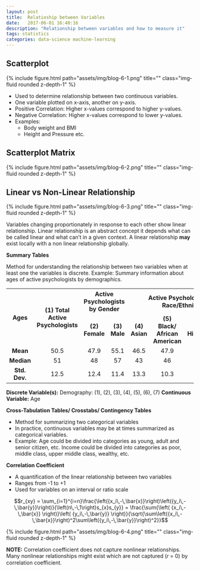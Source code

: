 ```yaml
---
layout: post
title:  Relatioship between Variables
date:   2017-06-01 16:40:16
description: "Relationship between variables and how to measure it"
tags: statistics
categories: data-science machine-learning
---
```


## Scatterplot

<div class="row justify-content-sm-center">
    <div class="col-sm mt-3 mt-md-0">
        {% include figure.html path="assets/img/blog-6-1.png" title="" class="img-fluid rounded z-depth-1" %}
    </div>
</div>

- Used to determine relationship between two continuous variables.
- One variable plotted on x-axis, another on y-axis.
- Positive Correlation: Higher x-values correspond to higher y-values.
- Negative Correlation: Higher x-values correspond to lower y-values.
- Examples:
    - Body weight and BMI
    - Height and Pressure etc.

## Scatterplot Matrix

<div class="row justify-content-sm-center">
    <div class="col-sm mt-3 mt-md-0">
        {% include figure.html path="assets/img/blog-6-2.png" title="" class="img-fluid rounded z-depth-1" %}
    </div>
</div>

## Linear vs Non-Linear Relationship

<div class="row justify-content-sm-center">
    <div class="col-sm mt-3 mt-md-0">
        {% include figure.html path="assets/img/blog-6-3.png" title="" class="img-fluid rounded z-depth-1" %}
    </div>
</div>

Variables changing proportionately in response to each other show linear relationship. Linear relationship is an abstract concept it depends what can be called linear and what can’t in a given context. A linear relationship **may** exist locally with a non linear relationship globally.

**Summary Tables**

Method for understanding the relationship between two variables when at least one the variables is discrete.
Example: Summary information about ages of active psychologists by demographics.


<table  style="width:100%">
<tr>
<th rowspan="2" style="text-align:center"><strong>Ages</strong></th>
<th rowspan="2" style="text-align:center"><strong>(1) Total Active Psychologists</strong></th>
<th colspan="2" style="text-align:center"><strong>Active Psychologists by Gender</strong></th>
<th colspan="4" style="text-align:center"><strong>Active Psychologists by Race/Ethnicity</strong></th>
</tr>
<tr>
<td style="text-align:center"><strong>(2) Female</strong></td>
<td style="text-align:center"><strong>(3) Male</strong></td>
<td style="text-align:center"><strong>(4) Asian</strong></td>
<td style="text-align:center"><strong>(5) Black/ African American</strong></td>
<td style="text-align:center"><strong>(6) Hispanic</strong></td>
<td style="text-align:center"><strong>(7) White</strong></td>
</tr>
<tr>
<td style="text-align:center"><strong>Mean</strong></td>
<td style="text-align:center">50.5</td>
<td style="text-align:center">47.9</td>
<td style="text-align:center">55.1</td>
<td style="text-align:center">46.5</td>
<td style="text-align:center">47.9</td>
<td style="text-align:center">46.4</td>
<td style="text-align:center">51.1</td>
</tr>
<tr>
<td style="text-align:center"><strong>Median</strong></td>
<td style="text-align:center">51</td>
<td style="text-align:center">48</td>
<td style="text-align:center">57</td>
<td style="text-align:center">43</td>
<td style="text-align:center">46</td>
<td style="text-align:center">44</td>
<td style="text-align:center">53</td>
</tr>
<tr>
<td style="text-align:center"><strong>Std. Dev.</strong></td>
<td style="text-align:center">12.5</td>
<td style="text-align:center">12.4</td>
<td style="text-align:center">11.4</td>
<td style="text-align:center">13.3</td>
<td style="text-align:center">10.3</td>
<td style="text-align:center">11.2</td>
<td style="text-align:center">12.6</td>
</tr>
</table>


**Discrete Variable(s):** Demography: (1), (2), (3), (4), (5), (6), (7)
**Continuous Variable:** Age

**Cross-Tabulation Tables/ Crosstabs/ Contingency Tables**

- Method for summarizing two categorical variables
- In practice, continuous variables may be at times summarized as categorical variables.
- Example: Age could be divided into categories as young, adult and senior citizen, etc. Income could be divided into categories as poor, middle class, upper middle class, wealthy, etc.

**Correlation Coefficient**

- A quantification of the linear relationship between two variables
- Ranges from -1 to +1
- Used for variables on an interval or ratio scale


$$r_{xy} = \sum_{i=1}^{i=n}\frac{\left({x_i\,-\,\bar{x}}\right)\left({y_i\,-\,\bar{y}}\right)}{\left(n\,-\,1\right)s_{x}s_{y}}
 = \frac{\sum{\left( {x_i\,-\,\bar{x}} \right)}\left( {y_i\,-\,\bar{y}} \right)}{\sqrt{\sum\left({x_i\,-\,\bar{x}}\right)^2\sum\left({y_i\,-\,\bar{y}}\right)^2}}$$

<div class="row justify-content-sm-center">
    <div class="col-sm mt-3 mt-md-0">
        {% include figure.html path="assets/img/blog-6-4.png" title="" class="img-fluid rounded z-depth-1" %}
    </div>
</div>

**NOTE:** Correlation coefficient does not capture nonlinear relationships. Many nonlinear relationships might exist which are not captured (𝑟 = 0) by correlation coefficient.
